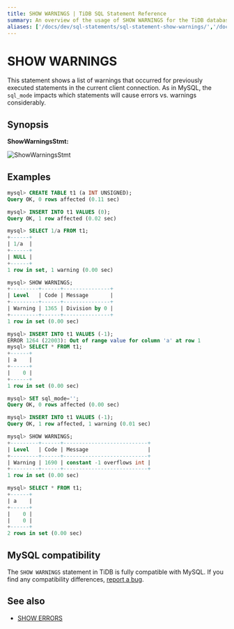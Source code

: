 ```yaml
---
title: SHOW WARNINGS | TiDB SQL Statement Reference
summary: An overview of the usage of SHOW WARNINGS for the TiDB database.
aliases: ['/docs/dev/sql-statements/sql-statement-show-warnings/','/docs/dev/reference/sql/statements/show-warnings/']
---
```


# SHOW WARNINGS

This statement shows a list of warnings that occurred for previously executed statements in the current client connection. As in MySQL, the `sql_mode` impacts which statements will cause errors vs. warnings considerably.

## Synopsis

**ShowWarningsStmt:**

![ShowWarningsStmt](https://download.pingcap.com/images/docs/sqlgram/ShowWarningsStmt.png)

## Examples

```sql
mysql> CREATE TABLE t1 (a INT UNSIGNED);
Query OK, 0 rows affected (0.11 sec)

mysql> INSERT INTO t1 VALUES (0);
Query OK, 1 row affected (0.02 sec)

mysql> SELECT 1/a FROM t1;
+------+
| 1/a  |
+------+
| NULL |
+------+
1 row in set, 1 warning (0.00 sec)

mysql> SHOW WARNINGS;
+---------+------+---------------+
| Level   | Code | Message       |
+---------+------+---------------+
| Warning | 1365 | Division by 0 |
+---------+------+---------------+
1 row in set (0.00 sec)

mysql> INSERT INTO t1 VALUES (-1);
ERROR 1264 (22003): Out of range value for column 'a' at row 1
mysql> SELECT * FROM t1;
+------+
| a    |
+------+
|    0 |
+------+
1 row in set (0.00 sec)

mysql> SET sql_mode='';
Query OK, 0 rows affected (0.00 sec)

mysql> INSERT INTO t1 VALUES (-1);
Query OK, 1 row affected, 1 warning (0.01 sec)

mysql> SHOW WARNINGS;
+---------+------+---------------------------+
| Level   | Code | Message                   |
+---------+------+---------------------------+
| Warning | 1690 | constant -1 overflows int |
+---------+------+---------------------------+
1 row in set (0.00 sec)

mysql> SELECT * FROM t1;
+------+
| a    |
+------+
|    0 |
|    0 |
+------+
2 rows in set (0.00 sec)

```

## MySQL compatibility

The `SHOW WARNINGS` statement in TiDB is fully compatible with MySQL. If you find any compatibility differences, [report a bug](https://docs.pingcap.com/tidb/stable/support).

## See also

* [SHOW ERRORS](/sql-statements/sql-statement-show-errors.md)
